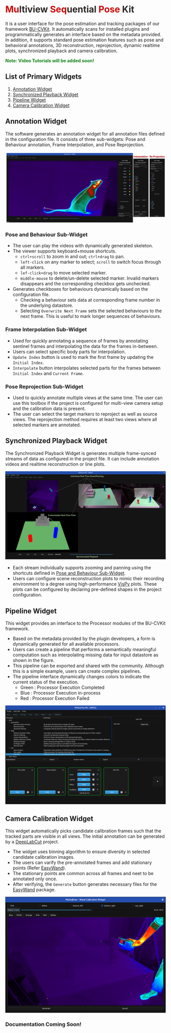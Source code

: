 <h1><span style="color: #2D2926"><span style="color:#cc0000;">Mu</span>ltiview <span style="color:#cc0000;">Seq</span>uential <span style="color:#cc0000;">Pose</span> Kit</span></h1>

It is a user interface for the pose estimation and tracking packages of our framework [BU-CVKit](https://mahir1010.github.io/BU-CVKit/).
It automatically scans for installed plugins and programmatically generates an interface based on the metadata provided.
In addition, it supports standard pose estimation features such as pose and behavioral annotations, 3D reconstruction, reprojection, dynamic realtime plots, synchronized playback and camera calibration.

<p><span style="color: #158219;font-weight: bold">Note: Video Tutorials will be added soon!</span></p>

## List of Primary Widgets
1. [Annotation Widget](#annotation-widget)
2. [Synchronized Playback Widget](#synchronized-playback-widget)
3. [Pipeline Widget](#pipeline-widget)
4. [Camera Calibration Widget](#camera-calibration-widget)

## Annotation Widget
The software generates an annotation widget for all annotation files defined in the configuration file. It consists of three sub-widgets: Pose and Behaviour annotation, Frame Interpolation, and Pose Reprojection.

<p align="center"><img src="docs/images/annotation_widget.png"></p>

### Pose and Behaviour Sub-Widget
- The user can play the videos with dynamically generated skeleton. 
- The viewer supports keyboard+mouse shortcuts.
  - `ctrl+scroll` to zoom in and out; `ctrl+drag` to pan.
  -  `left-click` on any marker to select; `scroll` to switch focus through all markers.
  -  `lef-click+drag` to move selected marker.
  -  `middle-mouse` to delete/un-delete selected marker. Invalid markers disappears and the corresponding checkbox gets unchecked.
- Generates checkboxes for behaviours dynamically based on the configuration file.
  - Checking a behaviour sets data at corresponding frame number in the underlying datastore.
  - Selecting `Overwrite Next Frame` sets the selected behaviours to the next frame. This is useful to mark longer sequences of behaviours.
### Frame Interpolation Sub-Widget

- Used for quickly annotating a sequence of frames by annotating sentinel frames and interpolating the data for the frames in-between.
- Users can select specific body parts for interpolation.
- `Update Index` button is used to mark the first frame by updating the `Initial Index`.
- `Interpolate` button interpolates selected parts for the frames between `Initial Index` and `Current Frame`.

### Pose Reprojection Sub-Widget

- Used to quickly annotate multiple views at the same time. The user can use this toolbox if the project is configured for multi-view camera setup and the calibration data is present.
- The user can select the target markers to reproject as well as source views. The reprojection method requires at least two views where all selected markers are annotated.




## Synchronized Playback Widget

The Synchronized Playback Widget is generates multiple frame-synced streams of data as configured in the project file. It can include annotation videos and
realtime reconstruction or line plots.

<p align="center"><img src="docs/images/sync_view.png"></p>

- Each stream individually supports zooming and panning using the shortcuts defined in [Pose and Behaviour Sub-Widget](#pose-and-behaviour-sub-widget).
- Users can configure scene reconstruction plots to mimic their recording environment to a degree using high-performance [VisPy](https://github.com/vispy/vispy) plots. These plots can be configured by declaring pre-defined shapes in the project configuration.

## Pipeline Widget

This widget provides an interface to the Processor modules of the BU-CVKit framework. 
- Based on the metadata provided by the plugin developers, a form is dynamically generated for all available processors.
- Users can create a pipeline that performs a semantically meaningful computation such as interpolating missing data for input datastore as shown in the figure.
- This pipeline can be exported and shared with the community. Although this is a simple example, users can create complex pipelines.
- The pipeline interface dynamically changes colors to indicate the current status of the execution.
  - Green : Processor Execution Completed
  - Blue : Processor Execution in-process
  - Red : Processor Execution Failed

<p align="center"><img src="docs/images/pipeline_widget.png"></p>

## Camera Calibration Widget

This widget automatically picks candidate calibration frames such that the tracked parts are visible in all views. The initial annotation can be generated by a [DeepLabCut](https://github.com/DeepLabCut/DeepLabCut) project.
- The widget uses binning algorithm to ensure diversity in selected candidate calibration images.
- The users can varify the pre-annotated frames and add stationary points (Refer [EasyWand](https://biomech.web.unc.edu/wand-calibration-tools/)).
- The stationary points are common across all frames and neet to be annotated only once.
- After verifying, the `Generate` button generates necessary files for the [EasyWand](https://biomech.web.unc.edu/wand-calibration-tools/) package.

<p align="center"><img src="docs/images/calibration_widget.png"></p>

### Documentation Coming Soon!
